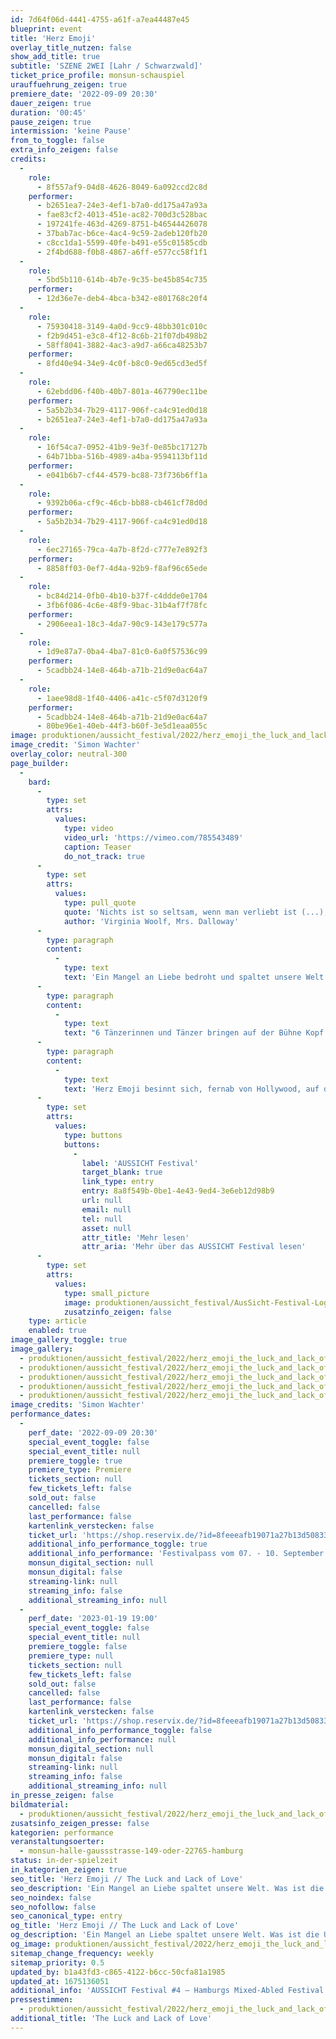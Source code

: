 ```yaml
---
id: 7d64f06d-4441-4755-a61f-a7ea44487e45
blueprint: event
title: 'Herz Emoji'
overlay_title_nutzen: false
show_add_title: true
subtitle: 'SZENE 2WEI [Lahr / Schwarzwald]'
ticket_price_profile: monsun-schauspiel
urauffuehrung_zeigen: true
premiere_date: '2022-09-09 20:30'
dauer_zeigen: true
duration: '00:45'
pause_zeigen: true
intermission: 'keine Pause'
from_to_toggle: false
extra_info_zeigen: false
credits:
  -
    role:
      - 8f557af9-04d8-4626-8049-6a092ccd2c8d
    performer:
      - b2651ea7-24e3-4ef1-b7a0-dd175a47a93a
      - fae83cf2-4013-451e-ac82-700d3c528bac
      - 197241fe-463d-4269-8751-b46544426078
      - 37bab7ac-b6ce-4ac4-9c59-2adeb120fb20
      - c8cc1da1-5599-40fe-b491-e55c01585cdb
      - 2f4bd688-f0b8-4867-a6ff-e577cc58f1f1
  -
    role:
      - 5bd5b110-614b-4b7e-9c35-be45b854c735
    performer:
      - 12d36e7e-deb4-4bca-b342-e801768c20f4
  -
    role:
      - 75930418-3149-4a0d-9cc9-48bb301c010c
      - f2b9d451-e3c8-4f12-8c6b-21f07db498b2
      - 58ff8041-3882-4ac3-a9d7-a66ca48253b7
    performer:
      - 8fd40e94-34e9-4c0f-b8c0-9ed65cd3ed5f
  -
    role:
      - 62ebdd06-f40b-40b7-801a-467790ec11be
    performer:
      - 5a5b2b34-7b29-4117-906f-ca4c91ed0d18
      - b2651ea7-24e3-4ef1-b7a0-dd175a47a93a
  -
    role:
      - 16f54ca7-0952-41b9-9e3f-0e85bc17127b
      - 64b71bba-516b-4989-a4ba-9594113bf11d
    performer:
      - e041b6b7-cf44-4579-bc88-73f736b6ff1a
  -
    role:
      - 9392b06a-cf9c-46cb-bb88-cb461cf78d0d
    performer:
      - 5a5b2b34-7b29-4117-906f-ca4c91ed0d18
  -
    role:
      - 6ec27165-79ca-4a7b-8f2d-c777e7e892f3
    performer:
      - 8858ff03-0ef7-4d4a-92b9-f8af96c65ede
  -
    role:
      - bc84d214-0fb0-4b10-b37f-c4ddde0e1704
      - 3fb6f086-4c6e-48f9-9bac-31b4af7f78fc
    performer:
      - 2906eea1-18c3-4da7-90c9-143e179c577a
  -
    role:
      - 1d9e87a7-0ba4-4ba7-81c0-6a0f57536c99
    performer:
      - 5cadbb24-14e8-464b-a71b-21d9e0ac64a7
  -
    role:
      - 1aee98d8-1f40-4406-a41c-c5f07d3120f9
    performer:
      - 5cadbb24-14e8-464b-a71b-21d9e0ac64a7
      - 80be96e1-40eb-44f3-b60f-3e5d1eaa055c
image: produktionen/aussicht_festival/2022/herz_emoji_the_luck_and_lack_of_love/herz_emoji_the_luck_and_lack_of_love_szene2wei_10_c_simon_wachter.jpg
image_credit: 'Simon Wachter'
overlay_color: neutral-300
page_builder:
  -
    bard:
      -
        type: set
        attrs:
          values:
            type: video
            video_url: 'https://vimeo.com/785543489'
            caption: Teaser
            do_not_track: true
      -
        type: set
        attrs:
          values:
            type: pull_quote
            quote: 'Nichts ist so seltsam, wenn man verliebt ist (...), wie die völlige Gleichgültigkeit anderer Menschen.'
            author: 'Virginia Woolf, Mrs. Dalloway'
      -
        type: paragraph
        content:
          -
            type: text
            text: 'Ein Mangel an Liebe bedroht und spaltet unsere Welt. Was ist die Ursache dieser Dysfunktion? Und was haben wir ihr entgegenzusetzen? Herz Emoji lädt dazu ein, sich mit diesen und ähnlichen Fragen auseinanderzusetzen und unseren Blick in unser tiefstes Inneres zu richten.'
      -
        type: paragraph
        content:
          -
            type: text
            text: "6 Tänzerinnen und Tänzer bringen auf der Bühne Kopf und Herz, Verstand und Gefühl zusammen. In Form des zeitgenössischen Tanztheaters kreieren sie ihre ganz eigene Sicht auf die Welt und teilen mit uns den Traum eines Handelns, das über Intellekt und Vernunft hinaus auf echter Zuneigung basiert.\_"
      -
        type: paragraph
        content:
          -
            type: text
            text: 'Herz Emoji besinnt sich, fernab von Hollywood, auf die Facetten der Liebe und ihrer Sprache, die in Vergessenheit geraten scheinen.'
      -
        type: set
        attrs:
          values:
            type: buttons
            buttons:
              -
                label: 'AUSSICHT Festival'
                target_blank: true
                link_type: entry
                entry: 8a8f549b-0be1-4e43-9ed4-3e6eb12d98b9
                url: null
                email: null
                tel: null
                asset: null
                attr_title: 'Mehr lesen'
                attr_aria: 'Mehr über das AUSSICHT Festival lesen'
      -
        type: set
        attrs:
          values:
            type: small_picture
            image: produktionen/aussicht_festival/AusSicht-Festival-Logo-Rechteck.jpg
            zusatzinfo_zeigen: false
    type: article
    enabled: true
image_gallery_toggle: true
image_gallery:
  - produktionen/aussicht_festival/2022/herz_emoji_the_luck_and_lack_of_love/herz_emoji_the_luck_and_lack_of_love_szene2wei_11_c_simon_wachter.jpg
  - produktionen/aussicht_festival/2022/herz_emoji_the_luck_and_lack_of_love/herz_emoji_the_luck_and_lack_of_love_szene2wei_12_c_simon_wachter.jpg
  - produktionen/aussicht_festival/2022/herz_emoji_the_luck_and_lack_of_love/herz_emoji_the_luck_and_lack_of_love_szene2wei_14_c_simon_wachter.jpg
  - produktionen/aussicht_festival/2022/herz_emoji_the_luck_and_lack_of_love/herz_emoji_the_luck_and_lack_of_love_szene2wei_13_c_simon_wachter.jpg
  - produktionen/aussicht_festival/2022/herz_emoji_the_luck_and_lack_of_love/herz_emoji_the_luck_and_lack_of_love_szene2wei_10_c_simon_wachter.jpg
image_credits: 'Simon Wachter'
performance_dates:
  -
    perf_date: '2022-09-09 20:30'
    special_event_toggle: false
    special_event_title: null
    premiere_toggle: true
    premiere_type: Premiere
    tickets_section: null
    few_tickets_left: false
    sold_out: false
    cancelled: false
    last_performance: false
    kartenlink_verstecken: false
    ticket_url: 'https://shop.reservix.de/?id=8feeeafb19071a27b13d5083379d95183e9ab490f2f135faf80b2fecfc1ba00f2aba7ad8945f4a4292549eb86feddc1b&vID=7337&eventGrpID=413348&eventID=1986596'
    additional_info_performance_toggle: true
    additional_info_performance: 'Festivalpass vom 07. - 10. September 2022'
    monsun_digital_section: null
    monsun_digital: false
    streaming-link: null
    streaming_info: false
    additional_streaming_info: null
  -
    perf_date: '2023-01-19 19:00'
    special_event_toggle: false
    special_event_title: null
    premiere_toggle: false
    premiere_type: null
    tickets_section: null
    few_tickets_left: false
    sold_out: false
    cancelled: false
    last_performance: false
    kartenlink_verstecken: false
    ticket_url: 'https://shop.reservix.de/?id=8feeeafb19071a27b13d5083379d95183e9ab490f2f135faf80b2fecfc1ba00f2aba7ad8945f4a4292549eb86feddc1b&vID=7337&eventGrpID=411471&eventID=2039684'
    additional_info_performance_toggle: false
    additional_info_performance: null
    monsun_digital_section: null
    monsun_digital: false
    streaming-link: null
    streaming_info: false
    additional_streaming_info: null
in_presse_zeigen: false
bildmaterial:
  - produktionen/aussicht_festival/2022/herz_emoji_the_luck_and_lack_of_love/presse/herz_emoji_the_luck_and_lack_of_love_szene2wei_c_simon_wachter.monsun.zip
zusatsinfo_zeigen_presse: false
kategorien: performance
veranstaltungsoerter:
  - monsun-halle-gaussstrasse-149-oder-22765-hamburg
status: in-der-spielzeit
in_kategorien_zeigen: true
seo_title: 'Herz Emoji // The Luck and Lack of Love'
seo_description: 'Ein Mangel an Liebe spaltet unsere Welt. Was ist die Ursache dieser Dysfunktion? Herz Emoji lädt dazu ein, unseren Blick in unser tiefstes Inneres zu richten.'
seo_noindex: false
seo_nofollow: false
seo_canonical_type: entry
og_title: 'Herz Emoji // The Luck and Lack of Love'
og_description: 'Ein Mangel an Liebe spaltet unsere Welt. Was ist die Ursache dieser Dysfunktion? Herz Emoji lädt dazu ein, unseren Blick in unser tiefstes Inneres zu richten.'
og_image: produktionen/aussicht_festival/2022/herz_emoji_the_luck_and_lack_of_love/social_media_image_herz_emoji.jpg
sitemap_change_frequency: weekly
sitemap_priority: 0.5
updated_by: b1a43fd3-c865-4122-b6cc-50cfa81a1985
updated_at: 1675136051
additional_info: 'AUSSICHT Festival #4 – Hamburgs Mixed-Abled Festival'
pressestimmen:
  - produktionen/aussicht_festival/2022/herz_emoji_the_luck_and_lack_of_love/presse/HerzEmoji_Szene-2wei_monsun-theater_14.09.2022_Birgit_Schmalmack_hamburgtheater.pdf
additional_title: 'The Luck and Lack of Love'
---
```

